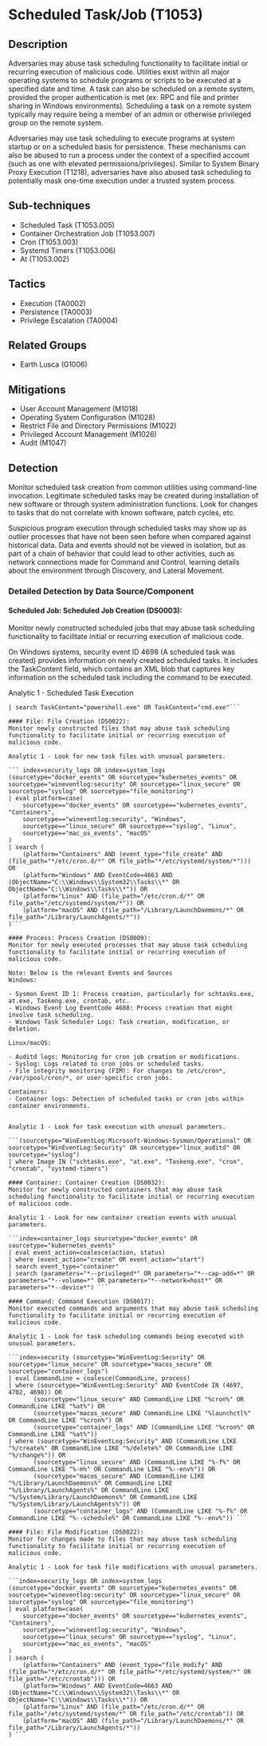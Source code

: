 # Scheduled Task/Job (T1053)

## Description
Adversaries may abuse task scheduling functionality to facilitate initial or recurring execution of malicious code. Utilities exist within all major operating systems to schedule programs or scripts to be executed at a specified date and time. A task can also be scheduled on a remote system, provided the proper authentication is met (ex: RPC and file and printer sharing in Windows environments). Scheduling a task on a remote system typically may require being a member of an admin or otherwise privileged group on the remote system.

Adversaries may use task scheduling to execute programs at system startup or on a scheduled basis for persistence. These mechanisms can also be abused to run a process under the context of a specified account (such as one with elevated permissions/privileges). Similar to System Binary Proxy Execution (T1218), adversaries have also abused task scheduling to potentially mask one-time execution under a trusted system process.

## Sub-techniques
- Scheduled Task (T1053.005)
- Container Orchestration Job (T1053.007)
- Cron (T1053.003)
- Systemd Timers (T1053.006)
- At (T1053.002)

## Tactics
- Execution (TA0002)
- Persistence (TA0003)
- Privilege Escalation (TA0004)

## Related Groups
- Earth Lusca (G1006)

## Mitigations
- User Account Management (M1018)
- Operating System Configuration (M1028)
- Restrict File and Directory Permissions (M1022)
- Privileged Account Management (M1026)
- Audit (M1047)

## Detection
Monitor scheduled task creation from common utilities using command-line invocation. Legitimate scheduled tasks may be created during installation of new software or through system administration functions. Look for changes to tasks that do not correlate with known software, patch cycles, etc. 

Suspicious program execution through scheduled tasks may show up as outlier processes that have not been seen before when compared against historical data. Data and events should not be viewed in isolation, but as part of a chain of behavior that could lead to other activities, such as network connections made for Command and Control, learning details about the environment through Discovery, and Lateral Movement.

### Detailed Detection by Data Source/Component
#### Scheduled Job: Scheduled Job Creation (DS0003): 
Monitor newly constructed scheduled jobs that may abuse task scheduling functionality to facilitate initial or recurring execution of malicious code.

On Windows systems, security event ID 4698 (A scheduled task was created) provides information on newly created scheduled tasks. It includes the TaskContent field, which contains an XML blob that captures key information on the scheduled task including the command to be executed.

Analytic 1 - Scheduled Task Execution

``` source="*WinEventLog:Security" EventCode=“4698” | where NOT (TaskName IN ("\\Microsoft\\Windows\\UpdateOrchestrator\\Reboot", "\\Microsoft\\Windows\\Defrag\\ScheduledDefrag"))
| search TaskContent="powershell.exe" OR TaskContent="cmd.exe"```

#### File: File Creation (DS0022): 
Monitor newly constructed files that may abuse task scheduling functionality to facilitate initial or recurring execution of malicious code.

Analytic 1 - Look for new task files with unusual parameters.

``` index=security_logs OR index=system_logs
(sourcetype="docker_events" OR sourcetype="kubernetes_events" OR sourcetype="wineventlog:security" OR sourcetype="linux_secure" OR sourcetype="syslog" OR sourcetype="file_monitoring")
| eval platform=case(
    sourcetype=="docker_events" OR sourcetype=="kubernetes_events", "Containers",
    sourcetype=="wineventlog:security", "Windows",
    sourcetype=="linux_secure" OR sourcetype=="syslog", "Linux",
    sourcetype=="mac_os_events", "macOS"
)
| search (
    (platform="Containers" AND (event_type="file_create" AND (file_path="*/etc/cron.d/*" OR file_path="*/etc/systemd/system/*"))) OR
    (platform="Windows" AND EventCode=4663 AND (ObjectName="C:\\Windows\\System32\\Tasks\\*" OR ObjectName="C:\\Windows\\Tasks\\*")) OR
    (platform="Linux" AND (file_path="/etc/cron.d/*" OR file_path="/etc/systemd/system/*")) OR
    (platform="macOS" AND (file_path="/Library/LaunchDaemons/*" OR file_path="/Library/LaunchAgents/*"))
)```

#### Process: Process Creation (DS0009): 
Monitor for newly executed processes that may abuse task scheduling functionality to facilitate initial or recurring execution of malicious code.

Note: Below is the relevant Events and Sources
Windows:

- Sysmon Event ID 1: Process creation, particularly for schtasks.exe, at.exe, Taskeng.exe, crontab, etc.
- Windows Event Log EventCode 4688: Process creation that might involve task scheduling.
- Windows Task Scheduler Logs: Task creation, modification, or deletion.

Linux/macOS:

- Auditd logs: Monitoring for cron job creation or modifications.
- Syslog: Logs related to cron jobs or scheduled tasks.
- File integrity monitoring (FIM): For changes to /etc/cron*, /var/spool/cron/*, or user-specific cron jobs.

Containers:
- Container logs: Detection of scheduled tasks or cron jobs within container environments.


Analytic 1 - Look for task execution with unusual parameters.

```(sourcetype="WinEventLog:Microsoft-Windows-Sysmon/Operational" OR sourcetype="WinEventLog:Security" OR sourcetype="linux_auditd" OR sourcetype="syslog") 
| where Image IN ("schtasks.exe", "at.exe", "Taskeng.exe", "cron", "crontab", "systemd-timers")```

#### Container: Container Creation (DS0032): 
Monitor for newly constructed containers that may abuse task scheduling functionality to facilitate initial or recurring execution of malicious code.

Analytic 1 - Look for new container creation events with unusual parameters.

```index=container_logs sourcetype="docker_events" OR sourcetype="kubernetes_events"
| eval event_action=coalesce(action, status)
| where (event_action="create" OR event_action="start")
| search event_type="container"
| search (parameters="*--privileged*" OR parameters="*--cap-add=*" OR parameters="*--volume=*" OR parameters="*--network=host*" OR parameters="*--device*") ```

#### Command: Command Execution (DS0017): 
Monitor executed commands and arguments that may abuse task scheduling functionality to facilitate initial or recurring execution of malicious code.

Analytic 1 - Look for task scheduling commands being executed with unusual parameters.

```index=security (sourcetype="WinEventLog:Security" OR sourcetype="linux_secure" OR sourcetype="macos_secure" OR sourcetype="container_logs")
| eval CommandLine = coalesce(CommandLine, process)
| where (sourcetype="WinEventLog:Security" AND EventCode IN (4697, 4702, 4698)) OR
       (sourcetype="linux_secure" AND CommandLine LIKE "%cron%" OR CommandLine LIKE "%at%") OR
       (sourcetype="macos_secure" AND CommandLine LIKE "%launchctl%" OR CommandLine LIKE "%cron%") OR
       (sourcetype="container_logs" AND (CommandLine LIKE "%cron%" OR CommandLine LIKE "%at%"))
| where (sourcetype="WinEventLog:Security" AND (CommandLine LIKE "%/create%" OR CommandLine LIKE "%/delete%" OR CommandLine LIKE "%/change%")) OR
       (sourcetype="linux_secure" AND (CommandLine LIKE "%-f%" OR CommandLine LIKE "%-m%" OR CommandLine LIKE "%--env%")) OR
       (sourcetype="macos_secure" AND (CommandLine LIKE "%/Library/LaunchDaemons%" OR CommandLine LIKE "%/Library/LaunchAgents%" OR CommandLine LIKE "%/System/Library/LaunchDaemons%" OR CommandLine LIKE "%/System/Library/LaunchAgents%")) OR
       (sourcetype="container_logs" AND (CommandLine LIKE "%-f%" OR CommandLine LIKE "%--schedule%" OR CommandLine LIKE "%--env%")) ```

#### File: File Modification (DS0022): 
Monitor for changes made to files that may abuse task scheduling functionality to facilitate initial or recurring execution of malicious code.

Analytic 1 - Look for task file modifications with unusual parameters.

```index=security_logs OR index=system_logs
(sourcetype="docker_events" OR sourcetype="kubernetes_events" OR sourcetype="wineventlog:security" OR sourcetype="linux_secure" OR sourcetype="syslog" OR sourcetype="file_monitoring")
| eval platform=case(
    sourcetype=="docker_events" OR sourcetype=="kubernetes_events", "Containers",
    sourcetype=="wineventlog:security", "Windows",
    sourcetype=="linux_secure" OR sourcetype=="syslog", "Linux",
    sourcetype=="mac_os_events", "macOS"
)
| search (
    (platform="Containers" AND (event_type="file_modify" AND (file_path="*/etc/cron.d/*" OR file_path="*/etc/systemd/system/*" OR file_path="/etc/crontab"))) OR
    (platform="Windows" AND EventCode=4663 AND (ObjectName="C:\\Windows\\System32\\Tasks\\*" OR ObjectName="C:\\Windows\\Tasks\\*")) OR
    (platform="Linux" AND (file_path="/etc/cron.d/*" OR file_path="/etc/systemd/system/*" OR file_path="/etc/crontab")) OR
    (platform="macOS" AND (file_path="/Library/LaunchDaemons/*" OR file_path="/Library/LaunchAgents/*"))
) ```

